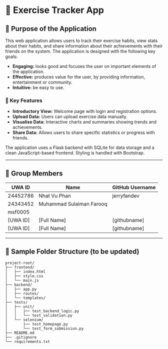 # 🏃 Exercise Tracker App

## 📌 Purpose of the Application

This web application allows users to track their exercise habits, view stats about their habits, and share information about their achievements with their friends on the system. The application is designed with the following key goals:

- **Engaging:** looks good and focuses the user on important elements of the application.
- **Effective:** produces value for the user, by providing information, entertainment or community.
- **Intuitive:** be easy to use.

### 🔧 Key Features

- **Introductory View:** Welcome page with login and registration options.
- **Upload Data:** Users can upload exercise data manually.
- **Visualise Data:** Interactive charts and summaries showing trends and achievements.
- **Share Data:** Allows users to share specific statistics or progress with friends.

The application uses a Flask backend with SQLite for data storage and a clean JavaScript-based frontend. Styling is handled with Bootstrap.

---

## 👥 Group Members

| UWA ID     | Name              | GitHub Username   |
|------------|-------------------|-------------------|
| 24452786   | Nhat Vu Phan      | jerryfandev       |
| 24343452   | Muhammad Sulaiman Farooq      | 
msf0005      |
| [UWA ID]   | [Full Name]       | [githubname]      |
| [UWA ID]   | [Full Name]       | [githubname]      |

---

## 📁 Sample Folder Structure (to be updated)
```
project-root/
├── frontend/
│   ├── index.html
│   ├── style.css
│   └── main.js
├── backend/
│   ├── app.py
│   ├── routes/
│   └── templates/
├── tests/
│   ├── unit/
│   │   ├── test_backend_logic.py
│   │   └── test_validation.py
│   └── selenium/
│       ├── test_homepage.py
│       └── test_form_submission.py
├── README.md
├── .gitignore
└── requirements.txt
```
